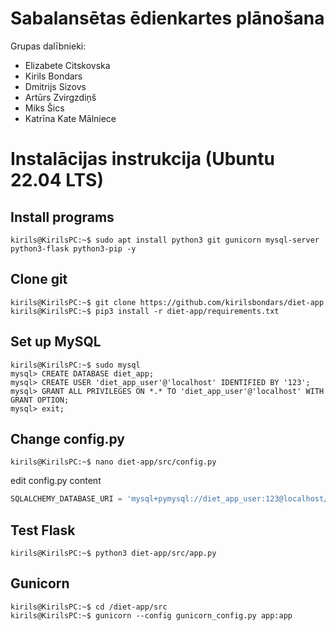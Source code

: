 # Sabalansētas ēdienkartes plānošana
Grupas dalībnieki:
- Elizabete Citskovska
- Kirils Bondars
- Dmitrijs Sizovs
- Artūrs Zvirgzdiņš
- Miks Šics
- Katrīna Kate Mālniece

# Instalācijas instrukcija (Ubuntu 22.04 LTS)
## Install programs
```console
kirils@KirilsPC:~$ sudo apt install python3 git gunicorn mysql-server python3-flask python3-pip -y
```
## Clone git
```console
kirils@KirilsPC:~$ git clone https://github.com/kirilsbondars/diet-app
kirils@KirilsPC:~$ pip3 install -r diet-app/requirements.txt
```
## Set up MySQL
```console
kirils@KirilsPC:~$ sudo mysql
mysql> CREATE DATABASE diet_app;
mysql> CREATE USER 'diet_app_user'@'localhost' IDENTIFIED BY '123';
mysql> GRANT ALL PRIVILEGES ON *.* TO 'diet_app_user'@'localhost' WITH GRANT OPTION;
mysql> exit;
```
## Change config.py
```console
kirils@KirilsPC:~$ nano diet-app/src/config.py
```
edit config.py content
```python
SQLALCHEMY_DATABASE_URI = 'mysql+pymysql://diet_app_user:123@localhost/diet_app'
```
## Test Flask
```console
kirils@KirilsPC:~$ python3 diet-app/src/app.py
```
## Gunicorn

```console
kirils@KirilsPC:~$ cd /diet-app/src
kirils@KirilsPC:~$ gunicorn --config gunicorn_config.py app:app
```
